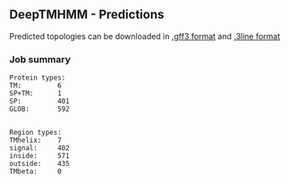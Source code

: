 ## DeepTMHMM - Predictions
Predicted topologies can be downloaded in [.gff3 format](TMRs.gff3) and [.3line format](predicted_topologies.3line)
### Job summary
```
Protein types:
TM:			6
SP+TM:		1
SP:			401
GLOB:		592


Region types:
TMhelix:	7
signal:		402
inside:		571
outside:	435
TMbeta:		0
```
